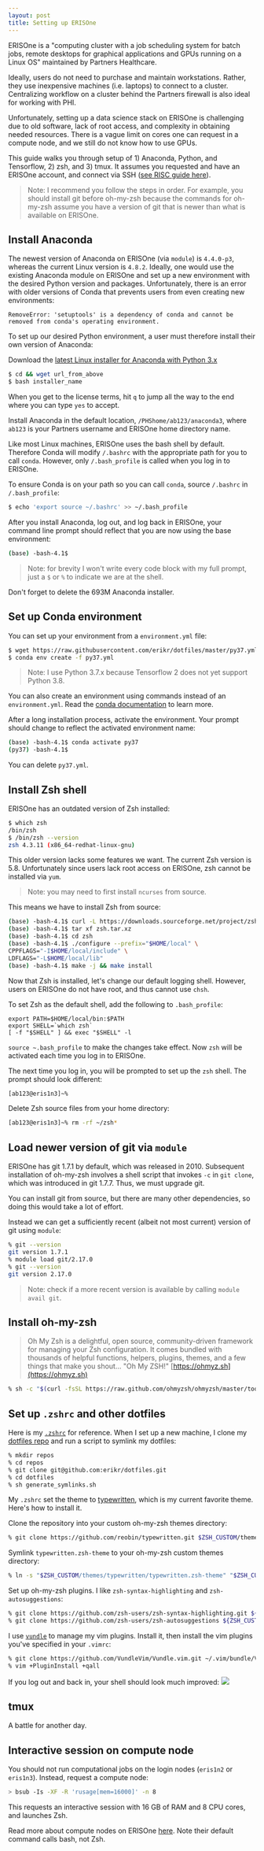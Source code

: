 ```yaml
---
layout: post
title: Setting up ERISOne
---
```


ERISOne is a "computing cluster with a job scheduling system for batch jobs, remote desktops for graphical applications and GPUs running on a Linux OS" maintained by Partners Healthcare.

Ideally, users do not need to purchase and maintain workstations. Rather, they use inexpensive machines (i.e. laptops) to connect to a cluster. Centralizing workflow on a cluster behind the Partners firewall is also ideal for working with PHI.

Unfortunately, setting up a data science stack on ERISOne is challenging due to old software, lack of root access, and complexity in obtaining needed resources. There is a vague limit on cores one can request in a compute node, and we still do not know how to use GPUs.

This guide walks you through setup of 1) Anaconda, Python, and Tensorflow, 2) zsh, and 3) tmux. It assumes you requested and have an ERISOne account, and connect via SSH ([see RISC guide here](https://rc.partners.org/kb/article/2814)).

> Note: I recommend you follow the steps in order. For example, you should install git before oh-my-zsh because the commands for oh-my-zsh assume you have a version of git that is newer than what is available on ERISOne.

## Install Anaconda

The newest version of Anaconda on ERISOne (via `module`) is `4.4.0-p3`, whereas the current Linux version is `4.8.2`. Ideally, one would use the existing Anaconda module on ERISOne and set up a new environment with the desired Python version and packages. Unfortunately, there is an error with older versions of Conda that prevents users from even creating new environments:

```
RemoveError: 'setuptools' is a dependency of conda and cannot be removed from conda's operating environment.
```

To set up our desired Python environment, a user must therefore install their own version of Anaconda:

Download the [latest Linux installer for Anaconda with Python 3.x](https://www.anaconda.com/distribution/#download-section)

```bash
$ cd && wget url_from_above
$ bash installer_name
```

When you get to the license terms, hit `q` to jump all the way to the end where you can type `yes` to accept.

Install Anaconda in the default location, `/PHShome/ab123/anaconda3`, where `ab123` is your Partners username and ERISOne home directory name.

Like most Linux machines, ERISOne uses the bash shell by default. Therefore Conda will modify `/.bashrc` with the appropriate path for you to call `conda`. However, only `/.bash_profile` is called when you log in to ERISOne.

To ensure Conda is on your path so you can call `conda`, source `/.bashrc` in `/.bash_profile`:

```bash
$ echo 'export source ~/.bashrc' >> ~/.bash_profile
```

After you install Anaconda, log out, and log back in ERISOne, your command line prompt should reflect that you are now using the base environment:

```bash
(base) -bash-4.1$ 
```
> Note: for brevity I won't write every code block with my full prompt, just a `$` or `%` to indicate we are at the shell.

Don't forget to delete the 693M Anaconda installer.

## Set up Conda environment

You can set up your environment from a `environment.yml` file:
```bash
$ wget https://raw.githubusercontent.com/erikr/dotfiles/master/py37.yml
$ conda env create -f py37.yml

```

> Note: I use Python 3.7.x because Tensorflow 2 does not yet support Python 3.8.

You can also create an environment using commands instead of an `environment.yml`. Read the [conda documentation](https://docs.conda.io/projects/conda/en/latest/user-guide/tasks/manage-environments.html) to learn more.

After a long installation process, activate the environment. Your prompt should change to reflect the activated environment name:

```bash
(base) -bash-4.1$ conda activate py37
(py37) -bash-4.1$ 
```

You can delete `py37.yml`.


## Install Zsh shell

ERISOne has an outdated version of Zsh installed:

```bash
$ which zsh
/bin/zsh
$ /bin/zsh --version
zsh 4.3.11 (x86_64-redhat-linux-gnu)
```

This older version lacks some features we want. The current Zsh version is 5.8. Unfortunately since users lack root access on ERISOne, zsh cannot be installed via `yum`.

> Note: you may need to first install `ncurses` from source.

This means we have to install Zsh from source:

```bash
(base) -bash-4.1$ curl -L https://downloads.sourceforge.net/project/zsh/zsh/5.8/zsh-5.8.tar.xz > zsh.tar.xz
(base) -bash-4.1$ tar xf zsh.tar.xz
(base) -bash-4.1$ cd zsh
(base) -bash-4.1$ ./configure --prefix="$HOME/local" \
CPPFLAGS="-I$HOME/local/include" \
LDFLAGS="-L$HOME/local/lib"
(base) -bash-4.1$ make -j && make install
```

Now that Zsh is installed, let's change our default logging shell. However, users on ERISOne do not have root, and thus cannot use `chsh`.

To set Zsh as the default shell, add the following to `.bash_profile`:

```
export PATH=$HOME/local/bin:$PATH
export SHELL=`which zsh`
[ -f "$SHELL" ] && exec "$SHELL" -l
```

`source ~.bash_profile` to make the changes take effect. Now `zsh` will be activated each time you log in to ERISOne.

The next time you log in, you will be prompted to set up the `zsh` shell. The prompt should look different:

```zsh
[ab123@eris1n3]~% 
```

Delete Zsh source files from your home directory:
```zsh
[ab123@eris1n3]~% rm -rf ~/zsh*
```


## Load newer version of git via `module`

ERISOne has git 1.7.1 by default, which was released in 2010. Subsequent installation of oh-my-zsh involves a shell script that invokes `-c` in `git clone`, which was introduced in git 1.7.7. Thus, we must upgrade git.

You can install git from source, but there are many other dependencies, so doing this would take a lot of effort.

Instead we can get a sufficiently recent (albeit not most current) version of git using `module`:

```zsh
% git --version
git version 1.7.1
% module load git/2.17.0
% git --version
git version 2.17.0
```

> Note: check if a more recent version is available by calling `module avail git`.


## Install oh-my-zsh

> Oh My Zsh is a delightful, open source, community-driven framework for managing your Zsh configuration. It comes bundled with thousands of helpful functions, helpers, plugins, themes, and a few things that make you shout... "Oh My ZSH!" [https://ohmyz.sh](https://ohmyz.sh)

```zsh
% sh -c "$(curl -fsSL https://raw.github.com/ohmyzsh/ohmyzsh/master/tools/install.sh)"
```

## Set up `.zshrc` and other dotfiles

Here is my [`.zshrc`](https://github.com/erikr/dotfiles/blob/master/.zshrc) for reference. When I set up a new machine, I clone my [dotfiles repo](https://github.com/erikr/dotfiles) and run a script to symlink my dotfiles:

```zsh
% mkdir repos
% cd repos
% git clone git@github.com:erikr/dotfiles.git
% cd dotfiles
% sh generate_symlinks.sh
```

My `.zshrc` set the theme to [typewritten](https://github.com/reobin/typewritten), which is my current favorite theme. Here's how to install it.

Clone the repository into your custom oh-my-zsh themes directory:

```zsh
% git clone https://github.com/reobin/typewritten.git $ZSH_CUSTOM/themes/typewritten

```

Symlink `typewritten.zsh-theme` to your oh-my-zsh custom themes directory:

```zsh
% ln -s "$ZSH_CUSTOM/themes/typewritten/typewritten.zsh-theme" "$ZSH_CUSTOM/themes/typewritten.zsh-theme"
```

Set up oh-my-zsh plugins. I like `zsh-syntax-highlighting` and `zsh-autosuggestions`: 

```zsh
% git clone https://github.com/zsh-users/zsh-syntax-highlighting.git ${ZSH_CUSTOM:-~/.oh-my-zsh/custom}/plugins/zsh-syntax-highlighting
% git clone https://github.com/zsh-users/zsh-autosuggestions ${ZSH_CUSTOM:-~/.oh-my-zsh/custom}/plugins/zsh-autosuggestions
```

I use [`vundle`](https://github.com/VundleVim/Vundle.vim) to manage my vim plugins. Install it, then install the vim plugins you've specified in your `.vimrc`:

```zsh
% git clone https://github.com/VundleVim/Vundle.vim.git ~/.vim/bundle/Vundle.vim
% vim +PluginInstall +qall
```

If you log out and back in, your shell should look much improved:
![](/assets/zsh_erisone.png)


## tmux

A battle for another day.


## Interactive session on compute node

You should not run computational jobs on the login nodes (`eris1n2` or `eris1n3`). Instead, request a compute node:

```zsh
> bsub -Is -XF -R 'rusage[mem=16000]' -n 8
```

This requests an interactive session with 16 GB of RAM and 8 CPU cores, and launches Zsh.

Read more about compute nodes on ERISOne [here](https://rc.partners.org/kb/article/2680). Note their default command calls bash, not Zsh.